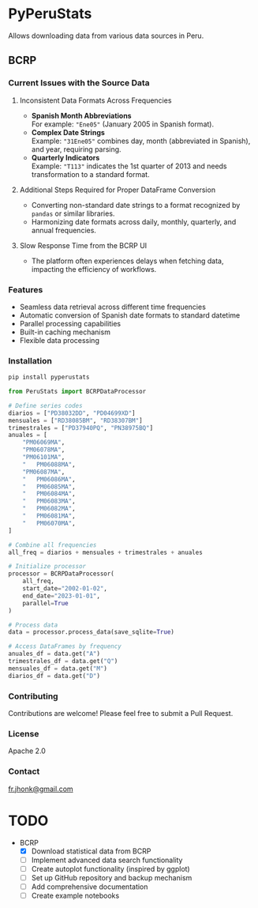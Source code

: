 # PyPeruStats

Allows downloading data from various data sources in Peru.

## BCRP

### Current Issues with the Source Data

1. Inconsistent Data Formats Across Frequencies
   - **Spanish Month Abbreviations**  
     For example: `"Ene05"` (January 2005 in Spanish format).  
   - **Complex Date Strings**  
     Example: `"31Ene05"` combines day, month (abbreviated in Spanish), and year, requiring parsing.  
   - **Quarterly Indicators**  
     Example: `"T113"` indicates the 1st quarter of 2013 and needs transformation to a standard format.  

2. Additional Steps Required for Proper DataFrame Conversion
   - Converting non-standard date strings to a format recognized by `pandas` or similar libraries.  
   - Harmonizing date formats across daily, monthly, quarterly, and annual frequencies.  

3. Slow Response Time from the BCRP UI
   - The platform often experiences delays when fetching data, impacting the efficiency of workflows.  


### Features

- Seamless data retrieval across different time frequencies
- Automatic conversion of Spanish date formats to standard datetime
- Parallel processing capabilities
- Built-in caching mechanism
- Flexible data processing

### Installation

```bash
pip install pyperustats
```


```py
from PeruStats import BCRPDataProcessor

# Define series codes
diarios = ["PD38032DD", "PD04699XD"]
mensuales = ["RD38085BM", "RD38307BM"]
trimestrales = ["PD37940PQ", "PN38975BQ"]
anuales = [
    "PM06069MA",
    "PM06078MA",
    "PM06101MA",
    "	PM06088MA",
    "PM06087MA",
    "	PM06086MA",
    "	PM06085MA",
    "	PM06084MA",
    "	PM06083MA",
    "	PM06082MA",
    "	PM06081MA",
    "	PM06070MA",
]

# Combine all frequencies
all_freq = diarios + mensuales + trimestrales + anuales

# Initialize processor
processor = BCRPDataProcessor(
    all_freq, 
    start_date="2002-01-02", 
    end_date="2023-01-01", 
    parallel=True
)

# Process data
data = processor.process_data(save_sqlite=True)

# Access DataFrames by frequency
anuales_df = data.get("A")
trimestrales_df = data.get("Q")
mensuales_df = data.get("M")
diarios_df = data.get("D")
```



### Contributing

Contributions are welcome! Please feel free to submit a Pull Request.

### License

Apache 2.0

### Contact

fr.jhonk@gmail.com

# TODO

- BCRP
  - [x] Download statistical data from BCRP
  - [ ] Implement advanced data search functionality
  - [ ] Create autoplot functionality (inspired by ggplot)
  - [ ] Set up GitHub repository and backup mechanism
  - [ ] Add comprehensive documentation
  - [ ] Create example notebooks